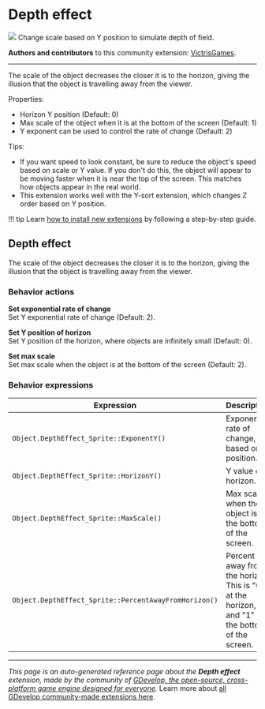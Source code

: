 # Depth effect

<img src="https://resources.gdevelop-app.com/assets/Icons/Line Hero Pack/Master/SVG/Virtual Reality/Virtual Reality_vr_computer_3d_cube_screen_tv.svg" class="extension-icon"></img>
Change scale based on Y position to simulate depth of field.

**Authors and contributors** to this community extension: [VictrisGames](https://gd.games/VictrisGames).

---

The scale of the object decreases the closer it is to the horizon, giving the illusion that the object is travelling away from the viewer.

Properties:

- Horizon Y position (Default: 0)
- Max scale of the object when it is at the bottom of the screen (Default: 1)
- Y exponent can be used to control the rate of change  (Default: 2)

Tips:

- If you want speed to look constant, be sure to reduce the object's speed based on scale or Y value.  If you don't do this, the object will appear to be moving faster when it is near the top of the screen.  This matches how objects appear in the real world.
- This extension works well with the Y-sort extension, which changes Z order based on Y position.


!!! tip
    Learn [how to install new extensions](/gdevelop5/extensions/search) by following a step-by-step guide.



## Depth effect 

The scale of the object decreases the closer it is to the horizon, giving the illusion that the object is travelling away from the viewer. 

### Behavior actions

**Set exponential rate of change**  
Set Y exponential rate of change (Default: 2).

**Set Y position of horizon**  
Set Y position of the horizon, where objects are infinitely small (Default: 0).

**Set max scale**  
Set max scale when the object is at the bottom of the screen (Default: 2).

### Behavior expressions

| Expression | Description |  |
|-----|-----|-----|
| `Object.DepthEffect_Sprite::ExponentY()` | Exponential rate of change, based on Y position. ||
| `Object.DepthEffect_Sprite::HorizonY()` | Y value of horizon. ||
| `Object.DepthEffect_Sprite::MaxScale()` | Max scale when the object is at the bottom of the screen. ||
| `Object.DepthEffect_Sprite::PercentAwayFromHorizon()` | Percent away from the horizon.  This is "0" at the horizon, and "1" at the bottom of the screen. ||

---

*This page is an auto-generated reference page about the **Depth effect** extension, made by the community of [GDevelop, the open-source, cross-platform game engine designed for everyone](https://gdevelop.io/).* Learn more about [all GDevelop community-made extensions here](/gdevelop5/extensions).